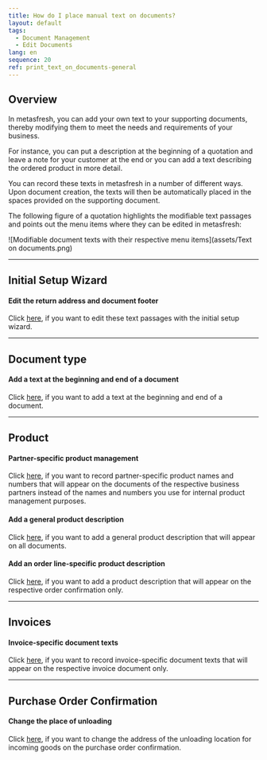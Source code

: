 ```yaml
---
title: How do I place manual text on documents?
layout: default
tags:
  - Document Management
  - Edit Documents
lang: en
sequence: 20
ref: print_text_on_documents-general
---
```


## Overview
In metasfresh, you can add your own text to your supporting documents, thereby modifying them to meet the needs and requirements of your business.

For instance, you can put a description at the beginning of a quotation and leave a note for your customer at the end or you can add a text describing the ordered product in more detail.

You can record these texts in metasfresh in a number of different ways. Upon document creation, the texts will then be automatically placed in the spaces provided on the supporting document.

The following figure of a quotation highlights the modifiable text passages and points out the menu items where they can be edited in metasfresh:

![Modifiable document texts with their respective menu items](assets/Text on documents.png)

---

## Initial Setup Wizard

#### Edit the return address and document footer
Click [here](InitialSetupWizard), if you want to edit these text passages with the initial setup wizard.

---

## Document type

#### Add a text at the beginning and end of a document
Click [here](Print_text_on_documents-doctype), if you want to add a text at the beginning and end of a document.

---

## Product

#### Partner-specific product management
Click [here](Partner-specific_products), if you want to record partner-specific product names and numbers that will appear on the documents of the respective business partners instead of the names and numbers you use for internal product management purposes.

#### Add a general product description
Click [here](Print_text_on_documents-product), if you want to add a general product description that will appear on all documents.

#### Add an order line-specific product description
Click [here](Order_line-specific_product_description), if you want to add a product description that will appear on the respective order confirmation only.

---

## Invoices

#### Invoice-specific document texts
Click [here](Invoice-specific_document_texts), if you want to record invoice-specific document texts that will appear on the respective invoice document only.

---

## Purchase Order Confirmation

#### Change the place of unloading
Click [here](Change_place_of_unloading), if you want to change the address of the unloading location for incoming goods on the purchase order confirmation.
